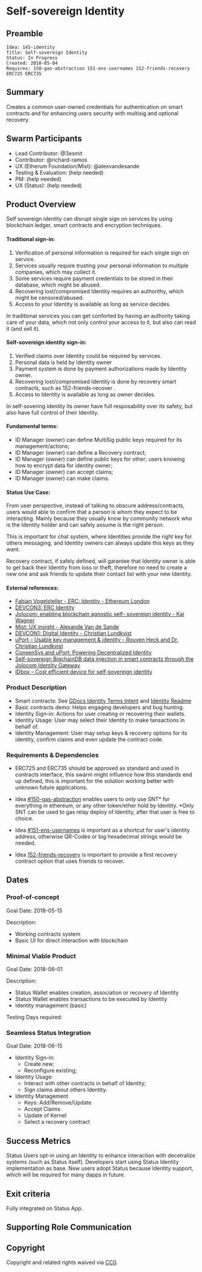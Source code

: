 # Self-sovereign Identity

## Preamble

    Idea: 145-identity
    Title: Self-sovereign Identity
    Status: In Progress 
    Created: 2018-05-04
    Requires: 150-gas-abstraction 151-ens-usernames 152-friends-recovery ERC725 ERC735
    
## Summary

Creates a common user-owned credentials for authentication on smart contracts and for enhancing users security with multisig and optional recovery.

## Swarm Participants

- Lead Contributor:  @3esmit
- Contributor: @richard-ramos 
- UX (Etherum Foundation/Mist): @alexvandesande 
- Testing & Evaluation:  (help needed)
- PM: (help needed)
- UX (Status):  (help needed)


## Product Overview

Self sovereign identity can disrupt single sign on services by using blockchain ledger, smart contracts and encryption techniques.

#### Traditional sign-in:

1. Verification of personal information is required for each single sign on service.
2. Services usually require trusting your personal information to multiple companies, which may collect it.
3. Some services require payment credentials to be stored in their database, which might be abused.
4. Recovering lost/compromised Identity requires an authorithy, which might be censored/abused.
5. Access to your Identity is available as long as service decides.

In traditional services you can get conforted by having an authority taking care of your data, which not only control your access to it, but also can read it (and sell it).

#### Self-sovereign identity sign-in:

1. Verified claims over Identity could be required by services.
2. Personal data is held by Identity owner
3. Payment system is done by payment authorizations made by Identity owner.
4. Recovering lost/compromised Identity is done by recovery smart contracts, such as 152-friends-recover .
5. Access to Identity is available as long as owner decides.

In self-sovering identity its owner have full resposability over its safety, but also have full control of their Identity.

#### Fundamental terms:

- ID Manager (owner) can define MultiSig public keys required for its management/actions;
- ID Manager (owner) can define a Recovery contract;
- ID Manager (owner) can define public keys for other; users knowing how to encrypt data for identity owner;
- ID Manager (owner) can accept claims;
- ID Manager (owner) can make claims.

#### Status Use Case:

From user perspective, instead of talking to obscure address/contracts, users  would able to confirm that a person is whom they expect to be interacting.
Mainly because they usually know by community network who is the Identity holder and can safely assume is the right person.

This is important for chat system, where Identities provide the right key for others messaging, and Identity owners can always update this keys as they want.

Recovery contract, if safely defined, will garantee that Identity owner is able to get back their Identity from loss or theft, therefore no need to create a new one and ask friends to update their contact list with your new Identity.

#### External references: 

- [Fabian Vogelsteller - ERC: Identity - Ethereum London](https://www.youtube.com/watch?v=jv3BmGGFP7c)
- [DEVCON3: ERC Identity](https://www.youtube.com/watch?v=pkwYVagytuA)
- [Jolocom: enabling blockchain agnostic self- sovereign identity - Kai Wagner](https://www.youtube.com/watch?v=vkEdDj5HtVs)
- [Mist: UX insight - Alexande Van de Sande](https://gist.github.com/alexvandesande/434f143fc6d08cb4388479a3d9f527a9)
- [DEVCON1: Digital Identity - Christian Lundkvist](https://www.youtube.com/watch?v=QpaTOvAhLR4)
- [uPort – Usable key management & identity - Rouven Heck and Dr. Christian Lundkvist](https://www.youtube.com/watch?v=qRevDM9D8WE)
- [ConsenSys and uPort: Powering Decentralized Identity](https://www.youtube.com/watch?v=VXAZdBtN3N0)
- [Self-sovereign BigchainDB data injection in smart contracts through the Jolocom Identity Gateway](https://www.youtube.com/watch?v=8K-BDlsx8KQ)
- [IDbox – Cost efficient device for self-sovereign identity](https://www.youtube.com/watch?v=h1Oz3oEtZxE)

### Product Description

- Smart contracts: See [GDocs Identity Terms Intent](https://docs.google.com/document/d/1K8tFjGneScuKiudpD3HfSpAd4eOe8012jn0Q3iDxEV0/edit#) and [Identity Readme](https://github.com/status-im/contracts/blob/develop/Identity.md)
- Basic contracts demo: Helps engaging developers and bug hunting. 
- Identity Sign-in: Actions for user creating or recovering their wallets.
- Identity Usage: User may select their Identity to make tansactions in behalf of.
- Identity Management: User may setup keys & recovery options for its identity, confirm claims and even update the contract code.

### Requirements & Dependencies

- ERC725 and ERC735 should be approved as standard and used in contracts interface, this swarm might influence how this standards end up defined, this is important for the solution working better with unknown future applications.

- Idea [#150-gas-abstraction](https://github.com/status-im/ideas/pull/150) enables users to only use SNT* for everything in ethereum, or any other token/ether hold by Identity. *Only SNT can be used to gas relay deploy of Identity, after that user is free to choice.

- Idea [#151-ens-usernames](https://github.com/status-im/ideas/pull/151) is important as a shortcut for user's identity address, otherwise QR-Codes or big hexadecimal strings would be needed.

- Idea [152-friends-recovery](https://github.com/status-im/ideas/pull/152) is important to provide a first recovery contract option that uses friends to recover.

## Dates

### Proof-of-concept

Goal Date: 2018-05-15

Description: 
- Working contracts system 
- Basic UI for direct interaction with blockchain 

### Minimal Viable Product

Goal Date:  2018-06-01

Description:
- Status Wallet enables creation, association or recovery of Identity 
- Status Wallet enables transactions to be executed by Identity
- Identity management (basic)

Testing Days required: <!-- Days required at the end of development for testing -->

### Seamless Status Integration

Goal Date: 2018-06-15

- Identity Sign-in:
    - Create new;
    - Reconfigure existing;
- Identity Usage:
    - Interact with other contracts in behalf of Identity;
    - Sign claims about others Identity.
- Identity Management 
    - Keys: Add/Remove/Update 
    - Accept Claims
    - Update of Kernel
    - Select a recovery contract
    
## Success Metrics

Status Users opt-in using an Identity to enhance interaction with decetralize systems (such as Status itself). 
Developers start using Status Identity implementation as base.
New users adopt Status because Identity support, which will be required for many dapps in future.

## Exit criteria

Fully integrated on Status App.

## Supporting Role Communication
<!-- Once Requirements and Goals are fleshed out, then it should be communicated to supporting organelles if required -->

## Copyright
Copyright and related rights waived via [CC0](https://creativecommons.org/publicdomain/zero/1.0/).
